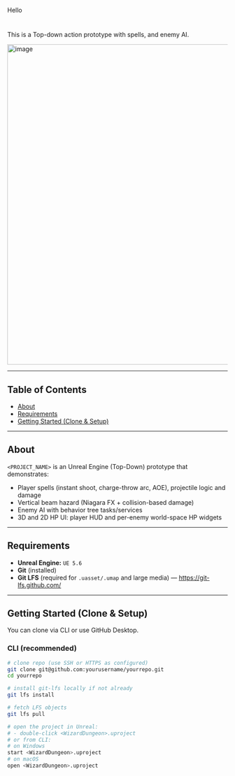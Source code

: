Hello

# <WizardDungeon>

This is a Top-down action prototype with spells, and enemy AI.

<img width="1323" height="733" alt="image" src="https://github.com/user-attachments/assets/634855df-9c86-4631-8015-44cd1aa8f93d" />

---

## Table of Contents

- [About](#about)  
- [Requirements](#requirements)  
- [Getting Started (Clone & Setup)](#getting-started-clone--setup)

---

## About

`<PROJECT_NAME>` is an Unreal Engine (Top-Down) prototype that demonstrates:
- Player spells (instant shoot, charge-throw arc, AOE), projectile logic and damage
- Vertical beam hazard (Niagara FX + collision-based damage)
- Enemy AI with behavior tree tasks/services
- 3D and 2D HP UI: player HUD and per-enemy world-space HP widgets

---

## Requirements

- **Unreal Engine:** `UE 5.6` 
- **Git** (installed)  
- **Git LFS** (required for `.uasset/.umap` and large media) — https://git-lfs.github.com/  

---

## Getting Started (Clone & Setup)

You can clone via CLI or use GitHub Desktop.

### CLI (recommended)
```bash
# clone repo (use SSH or HTTPS as configured)
git clone git@github.com:yourusername/yourrepo.git
cd yourrepo

# install git-lfs locally if not already
git lfs install

# fetch LFS objects
git lfs pull

# open the project in Unreal:
# - double-click <WizardDungeon>.uproject
# or from CLI:
# on Windows
start <WizardDungeon>.uproject
# on macOS
open <WizardDungeon>.uproject
